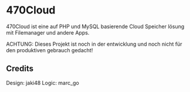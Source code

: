# 470Cloud

470Cloud ist eine auf PHP und MySQL basierende Cloud Speicher lösung mit Filemanager und andere Apps.

ACHTUNG: Dieses Projekt ist noch in der entwicklung und noch nicht für den produktiven gebrauch gedacht!

## Credits
Design: jaki48
Logic: marc_go
